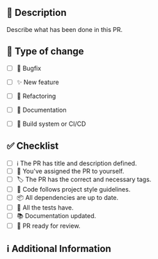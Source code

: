 <!-- 
Thanks for creating this pull request 🤗

Please make sure that the pull request is limited to one type (docs, feature, etc.) and keep it as small as possible. You can open multiple prs instead of opening a huge one.
-->

<!-- If this pull request closes an issue, please mention the issue number below -->
 <!-- Issue # here -->

## 📑 Description

Describe what has been done in this PR.

<!-- You can also choose to add a list of changes and if they have been completed or not by using the markdown to-do list syntax
- [ ] Not Completed
- [x] Completed
-->

## 🔧 Type of change
- [ ] 🐛 Bugfix
- [ ] ✨ New feature
- [ ] 🔨 Refactoring
- [ ] 📝 Documentation
- [ ] 🧱 Build system or CI/CD


## ✅ Checklist
<!-- Make sure your pr passes the CI checks and do check the following fields as needed -->

- [ ] ℹ️ The PR has title and description defined.
- [ ] 📝 You've assigned the PR to yourself.
- [ ] 🏷️ The PR has the correct and necessary tags.
- [ ] 🎨 Code follows project style guidelines.
- [ ] 📦 All dependencies are up to date.
- [ ] 🧪 All the tests have.
- [ ] 📚 Documentation updated.
- [ ] 👀 PR ready for review.

## ℹ Additional Information
<!-- Any additional information like breaking changes, dependencies added, screenshots, comparisons between new and old behavior, etc. -->

